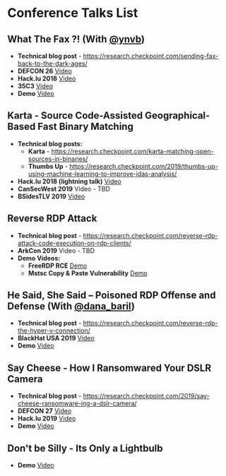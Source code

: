 # Conference Talks List
## What The Fax ?! (With [@ynvb](https://twitter.com/ynvb))
* **Technical blog post** - https://research.checkpoint.com/sending-fax-back-to-the-dark-ages/
* **DEFCON 26** [Video](https://www.youtube.com/watch?v=qLCE8spVX9Q)
* **Hack.lu 2018** [Video](https://www.youtube.com/watch?v=aahHbliwfm0)
* **35C3** [Video](https://www.youtube.com/watch?v=QlSRkUQhwjk)
* **Demo** [Video](https://www.youtube.com/watch?v=1VDZTjngNqs)

## Karta - Source Code-Assisted Geographical-Based Fast Binary Matching
* **Technical blog posts:**
  * **Karta** - https://research.checkpoint.com/karta-matching-open-sources-in-binaries/
  * **Thumbs Up** - https://research.checkpoint.com/2019/thumbs-up-using-machine-learning-to-improve-idas-analysis/
* **Hack.lu 2018 (lightning talk)** [Video](https://www.youtube.com/watch?v=MPh3dZaxVCY)
* **CanSecWest 2019** Video - TBD
* **BSidesTLV 2019** [Video](https://www.youtube.com/watch?v=7gLXblQ1YqE)

## Reverse RDP Attack
* **Technical blog post** - https://research.checkpoint.com/reverse-rdp-attack-code-execution-on-rdp-clients/
* **ArkCon 2019** Video - TBD
* **Demo Videos:**
  * **FreeRDP RCE** [Demo](https://www.youtube.com/watch?v=Z4Z3BP9gCeI)
  * **Mstsc Copy & Paste Vulnerability** [Demo](https://www.youtube.com/watch?v=F70FGv_QxDY)
 
 ## He Said, She Said – Poisoned RDP Offense and Defense (With [@dana_baril](https://twitter.com/dana_baril))
 * **Technical blog post** - https://research.checkpoint.com/reverse-rdp-the-hyper-v-connection/
 * **BlackHat USA 2019** [Video](https://www.youtube.com/watch?v=3wncyS-QOBk)
 * **Demo** [Video](https://www.youtube.com/watch?v=nSGlMJqQEh0)
 
 ## Say Cheese - How I Ransomwared Your DSLR Camera
 * **Technical blog post** - https://research.checkpoint.com/2019/say-cheese-ransomware-ing-a-dslr-camera/
 * **DEFCON 27** [Video](https://www.youtube.com/watch?v=q1xTJO6ZnC0)
 * **Hack.lu 2019** [Video](https://www.youtube.com/watch?v=GOtU03aqDFY)
 * **Demo** [Video](https://www.youtube.com/watch?v=75fVog7MKgg)

## Don't be Silly - Its Only a Lightbulb
* **Demo** [Video](https://www.youtube.com/watch?v=4CWU0DA__bY)
